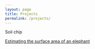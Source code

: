 ```yaml
---
layout: page
title: Projects
permalink: /projects/
---
```


Soil chip

[Estimating the surface area of an elephant](https://www.ncbi.nlm.nih.gov/pubmed/2316192?dopt=Abstract)

